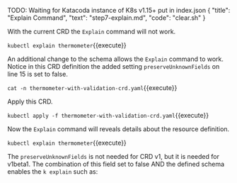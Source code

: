 TODO: Waiting for Katacoda instance of K8s v1.15+
put in index.json
      {
        "title": "Explain Command",
        "text": "step7-explain.md",
        "code": "clear.sh"
      }


With the current CRD the `Explain` command will not work.

`kubectl explain thermometer`{{execute}}

An additional change to the schema allows the `Explain` command to work. Notice in this CRD definition the added setting `preserveUnknownFields` on line 15 is set to false.

`cat -n thermometer-with-validation-crd.yaml`{{execute}}

Apply this CRD.

`kubectl apply -f thermometer-with-validation-crd.yaml`{{execute}}

Now the `Explain` command will reveals details about the resource definition.

`kubectl explain thermometer`{{execute}}

The `preserveUnknownFields` is not needed for CRD v1, but it is needed for v1beta1. The combination of this field set to false AND the defined schema enables the `k explain` such as:
